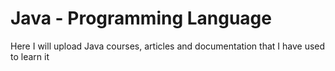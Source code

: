 # Java - Programming Language

Here I will upload Java courses, articles and documentation that I have used to learn it
